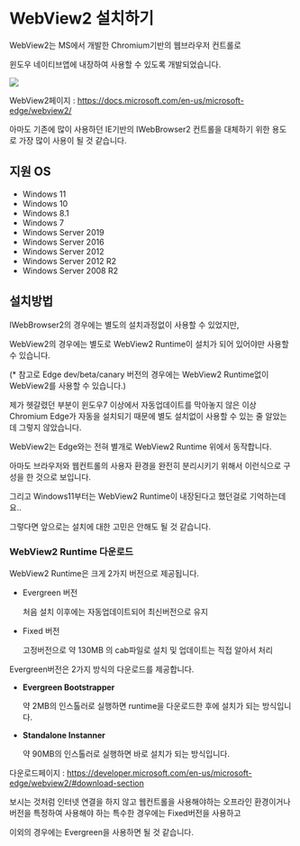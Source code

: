 # WebView2 설치하기

WebView2는 MS에서 개발한 Chromium기반의 웹브라우저 컨트롤로

윈도우 네이티브앱에 내장하여 사용할 수 있도록 개발되었습니다.

![](https://docs.microsoft.com/en-us/microsoft-edge/webview2/media/webview2/what-webview.png#lightbox)

WebView2페이지 : https://docs.microsoft.com/en-us/microsoft-edge/webview2/

아마도 기존에 많이 사용하던 IE기반의 IWebBrowser2 컨트롤을 대체하기 위한 용도로 가장 많이 사용이 될 것 같습니다.



## 지원 OS

- Windows 11
- Windows 10
- Windows 8.1
- Windows 7 
- Windows Server 2019
- Windows Server 2016
- Windows Server 2012
- Windows Server 2012 R2
- Windows Server 2008 R2 





## 설치방법

IWebBrowser2의 경우에는 별도의 설치과정없이 사용할 수 있었지만,

WebView2의 경우에는 별도로 WebView2 Runtime이 설치가 되어 있어야만 사용할 수 있습니다.

(* 참고로 Edge dev/beta/canary 버전의 경우에는 WebView2 Runtime없이 WebView2를 사용할 수 있습니다.)



제가 헷갈렸던 부분이  윈도우7 이상에서  자동업데이트를 막아놓지 않은 이상 Chromium Edge가 자동을 설치되기 때문에 별도 설치없이 사용할 수 있는 줄 알았는데 그렇지 않았습니다.



WebView2는 Edge와는 전혀 별개로 WebView2 Runtime 위에서 동작합니다.

아마도 브라우저와 웹컨트롤의 사용자 환경을 완전히 분리시키기 위해서 이런식으로 구성을 한 것으로 보입니다.



그리고 Windows11부터는 WebView2 Runtime이 내장된다고 했던걸로 기억하는데요..

그렇다면 앞으로는 설치에 대한 고민은 안해도 될 것 같습니다.



### WebView2 Runtime 다운로드

WebView2 Runtime은 크게 2가지 버전으로 제공됩니다.

- Evergreen 버전

  처음 설치 이후에는 자동업데이트되어 최신버전으로 유지

- Fixed 버전

  고정버전으로 약 130MB 의 cab파일로 설치 및 업데이트는 직접 알아서 처리



Evergreen버전은 2가지 방식의 다운로드를 제공합니다.

- **Evergreen Bootstrapper**

  약 2MB의 인스톨러로 실행하면 runtime을 다운로드한 후에 설치가 되는 방식입니다.

- **Standalone Instanner**

  약 90MB의 인스톨러로 실행하면 바로 설치가 되는 방식입니다.



다운로드페이지 : https://developer.microsoft.com/en-us/microsoft-edge/webview2/#download-section



보시는 것처럼 인터넷 연결을 하지 않고 웹컨트롤을 사용해야하는 오프라인 환경이거나 버전을 특정하여 사용해야 하는 특수한 경우에는 Fixed버전을 사용하고

이외의 경우에는 Evergreen을 사용하면 될 것 같습니다.






















